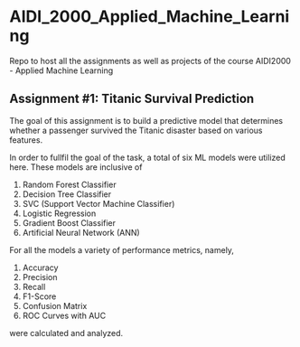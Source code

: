 # AIDI_2000_Applied_Machine_Learning
Repo to host all the assignments as well as projects of the course AIDI2000 - Applied Machine Learning

## Assignment #1: Titanic Survival Prediction
The goal of this assignment is to build a predictive model that determines whether a passenger survived the Titanic disaster based on various features.

In order to fullfil the goal of the task, a total of six ML models were utilized here. These models are inclusive of

1. Random Forest Classifier
2. Decision Tree Classifier
3. SVC (Support Vector Machine Classifier)
4. Logistic Regression
5. Gradient Boost Classifier
6. Artificial Neural Network (ANN)

For all the models a variety of performance metrics, namely,
1. Accuracy
2. Precision
3. Recall
4. F1-Score
5. Confusion Matrix
6. ROC Curves with AUC

were calculated and analyzed.